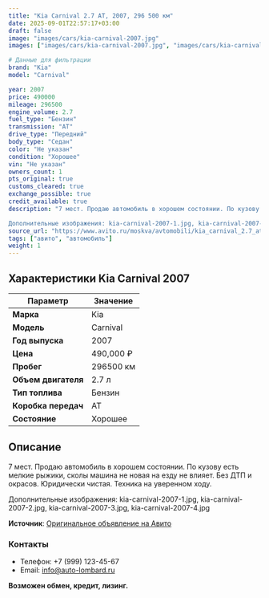 ```yaml
---
title: "Kia Carnival 2.7 AT, 2007, 296 500 км"
date: 2025-09-01T22:57:17+03:00
draft: false
image: "images/cars/kia-carnival-2007.jpg"
images: ["images/cars/kia-carnival-2007.jpg", "images/cars/kia-carnival-2007-1.jpg", "images/cars/kia-carnival-2007-2.jpg", "images/cars/kia-carnival-2007-3.jpg", "images/cars/kia-carnival-2007-4.jpg"]

# Данные для фильтрации
brand: "Kia"
model: "Carnival"

year: 2007
price: 490000
mileage: 296500
engine_volume: 2.7
fuel_type: "Бензин"
transmission: "AT"
drive_type: "Передний"
body_type: "Седан"
color: "Не указан"
condition: "Хорошее"
vin: "Не указан"
owners_count: 1
pts_original: true
customs_cleared: true
exchange_possible: true
credit_available: true
description: "7 мест. Продаю автомобиль в хорошем состоянии. По кузову есть мелкие рыжики, сколы машина не новая на езду не влияет. Без ДТП и окрасов. Юридически чистая. Техника на уверенном ходу.

Дополнительные изображения: kia-carnival-2007-1.jpg, kia-carnival-2007-2.jpg, kia-carnival-2007-3.jpg, kia-carnival-2007-4.jpg"
source_url: "https://www.avito.ru/moskva/avtomobili/kia_carnival_2.7_at_2007_296_500_km_7494090553?context=H4sIAAAAAAAA_wE_AMD_YToyOntzOjEzOiJsb2NhbFByaW9yaXR5IjtiOjA7czoxOiJ4IjtzOjE2OiIyWlhqclRINHpVcm5MS2NEIjt9e6dL5z8AAAA"
tags: ["авито", "автомобиль"]
weight: 1
---
```


## Характеристики Kia Carnival 2007

| Параметр | Значение |
|----------|----------|
| **Марка** | Kia |
| **Модель** | Carnival |
| **Год выпуска** | 2007 |
| **Цена** | 490,000 ₽ |
| **Пробег** | 296500 км |
| **Объем двигателя** | 2.7 л |
| **Тип топлива** | Бензин |
| **Коробка передач** | AT |
| **Состояние** | Хорошее |

## Описание

7 мест. Продаю автомобиль в хорошем состоянии. По кузову есть мелкие рыжики, сколы машина не новая на езду не влияет. Без ДТП и окрасов. Юридически чистая. Техника на уверенном ходу.

Дополнительные изображения: kia-carnival-2007-1.jpg, kia-carnival-2007-2.jpg, kia-carnival-2007-3.jpg, kia-carnival-2007-4.jpg

**Источник**: [Оригинальное объявление на Авито](https://www.avito.ru/moskva/avtomobili/kia_carnival_2.7_at_2007_296_500_km_7494090553?context=H4sIAAAAAAAA_wE_AMD_YToyOntzOjEzOiJsb2NhbFByaW9yaXR5IjtiOjA7czoxOiJ4IjtzOjE2OiIyWlhqclRINHpVcm5MS2NEIjt9e6dL5z8AAAA)

### Контакты
- Телефон: +7 (999) 123-45-67
- Email: info@auto-lombard.ru

**Возможен обмен, кредит, лизинг.**
